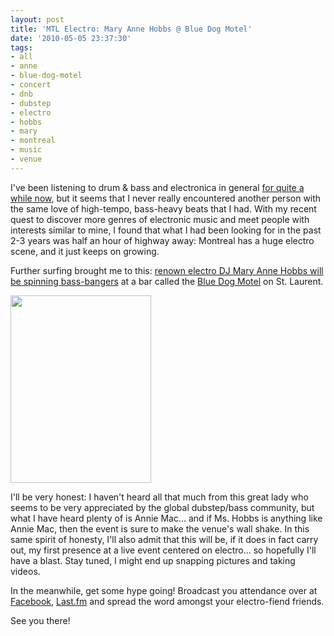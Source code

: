 ```yaml
---
layout: post
title: 'MTL Electro: Mary Anne Hobbs @ Blue Dog Motel'
date: '2010-05-05 23:37:30'
tags:
- all
- anne
- blue-dog-motel
- concert
- dnb
- dubstep
- electro
- hobbs
- mary
- montreal
- music
- venue
---
```


I've been listening to drum &amp; bass and electronica in general <a href="http://www.last.fm/user/max302">for quite a while now</a>, but it seems that I never really encountered another person with the same love of high-tempo, bass-heavy beats that I had. With my recent quest to discover more genres of electronic music and meet people with interests similar to mine,  I found that what I had been looking for in the past 2-3 years was half an hour of highway away: Montreal has a huge electro scene, and it just keeps on growing. 

Further surfing brought me to this: <a href="http://montrealdubstep.blogspot.com/2010/04/mary-anne-hobbs-in-montreal.html">renown electro DJ Mary Anne Hobbs will be spinning bass-bangers</a> at a bar called the <a href="http://www.tourisme-montreal.org/What-To-Do/Nightlife/blue-dog-motel">Blue Dog Motel</a> on St. Laurent. 

<a href="http://maximerousseau.files.wordpress.com/2010/05/l_a8b03251a74dda547ae1165b45a2c956.jpg"><img src="http://maximerousseau.files.wordpress.com/2010/05/l_a8b03251a74dda547ae1165b45a2c956.jpg?w=225" alt="" title="l_a8b03251a74dda547ae1165b45a2c956" width="225" height="300" class="aligncenter size-medium wp-image-372" /></a>

I'll be very honest: I haven't heard all that much from this great lady who seems to be very appreciated by the global dubstep/bass community, but what I have heard plenty of is Annie Mac... and if Ms. Hobbs is anything like Annie Mac, then the event is sure to make the venue's wall shake. In this same spirit of honesty, I'll also admit that this will be, if it does in fact carry out, my first presence at a live event centered on electro... so hopefully I'll have a blast. Stay tuned, I might end up snapping pictures and taking videos. 

In the meanwhile, get some hype going! Broadcast you attendance over at <a href="http://www.facebook.com/event.php?eid=121799381165618&amp;ref=search&amp;sid=794525592.904640977..1">Facebook</a>, <a href="http://www.last.fm/event/1518158+Mary+Anne+Hobbs+at+Blue+Dog+on+8+May+2010">Last.fm</a> and spread the word amongst your electro-fiend friends. 

See you there!